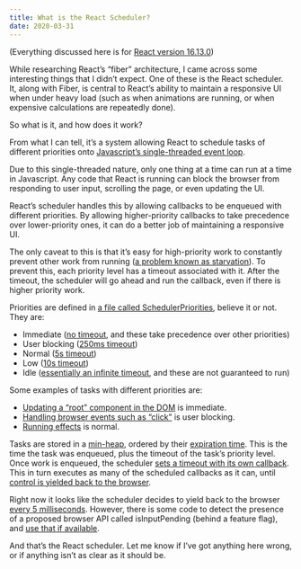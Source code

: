 ```yaml
---
title: What is the React Scheduler?
date: 2020-03-31
---
```


(Everything discussed here is for [React version 16.13.0](https://github.com/facebook/react/releases/tag/v16.13.0))

While researching React’s “fiber” architecture, I came across some interesting things that I didn’t expect. One of these is the React scheduler. It, along with Fiber, is central to React’s ability to maintain a responsive UI when under heavy load (such as when animations are running, or when expensive calculations are repeatedly done).

So what is it, and how does it work?

From what I can tell, it’s a system allowing React to schedule tasks of different priorities onto [Javascript’s single-threaded event loop](https://developer.mozilla.org/en-US/docs/Web/JavaScript/EventLoop).

Due to this single-threaded nature, only one thing at a time can run at a time in Javascript. Any code that React is running can block the browser from responding to user input, scrolling the page, or even updating the UI.

React’s scheduler handles this by allowing callbacks to be enqueued with different priorities. By allowing higher-priority callbacks to take precedence over lower-priority ones, it can do a better job of maintaining a responsive UI.

The only caveat to this is that it’s easy for high-priority work to constantly prevent other work from running ([a problem known as starvation](https://en.wikipedia.org/wiki/Starvation_(computer_science))). To prevent this, each priority level has a timeout associated with it. After the timeout, the scheduler will go ahead and run the callback, even if there is higher priority work.

Priorities are defined in [a file called SchedulerPriorities](https://github.com/facebook/react/blob/730389b9d3865cb6d5c85e94b9b66f96e391718e/packages/scheduler/src/SchedulerPriorities.js#L14-L18), believe it or not. They are:

- Immediate ([no timeout](https://github.com/facebook/react/blob/730389b9d3865cb6d5c85e94b9b66f96e391718e/packages/scheduler/src/Scheduler.js#L54), and these take precedence over other priorities)
- User blocking ([250ms timeout](https://github.com/facebook/react/blob/730389b9d3865cb6d5c85e94b9b66f96e391718e/packages/scheduler/src/Scheduler.js#L56))
- Normal ([5s timeout](https://github.com/facebook/react/blob/730389b9d3865cb6d5c85e94b9b66f96e391718e/packages/scheduler/src/Scheduler.js#L57))
- Low ([10s timeout](https://github.com/facebook/react/blob/730389b9d3865cb6d5c85e94b9b66f96e391718e/packages/scheduler/src/Scheduler.js#L58))
- Idle ([essentially an infinite timeout](https://github.com/facebook/react/blob/730389b9d3865cb6d5c85e94b9b66f96e391718e/packages/scheduler/src/Scheduler.js#L60), and these are not guaranteed to run)

Some examples of tasks with different priorities are:

- [Updating a “root” component in the DOM](https://github.com/facebook/react/blob/730389b9d3865cb6d5c85e94b9b66f96e391718e/packages/react-reconciler/src/ReactFiberWorkLoop.js#L1752-L1755) is immediate.
- [Handling browser events such as “click”](https://github.com/facebook/react/blob/730389b9d3865cb6d5c85e94b9b66f96e391718e/packages/react-dom/src/events/ReactDOMEventListener.js#L298-L307) is user blocking.
- [Running effects](https://github.com/facebook/react/blob/730389b9d3865cb6d5c85e94b9b66f96e391718e/packages/react-reconciler/src/ReactFiberWorkLoop.js#L2242-L2246) is normal.

Tasks are stored in a [min-heap](https://github.com/facebook/react/blob/730389b9d3865cb6d5c85e94b9b66f96e391718e/packages/scheduler/src/SchedulerMinHeap.js), ordered by their [expiration time](https://github.com/facebook/react/blob/730389b9d3865cb6d5c85e94b9b66f96e391718e/packages/scheduler/src/Scheduler.js#L316). This is the time the task was enqueued, plus the timeout of the task’s priority level. Once work is enqueued, the scheduler [sets a timeout with its own callback](https://github.com/facebook/react/blob/730389b9d3865cb6d5c85e94b9b66f96e391718e/packages/scheduler/src/Scheduler.js#L343). This in turn executes as many of the scheduled callbacks as it can, until [control is yielded back to the browser](https://github.com/facebook/react/blob/730389b9d3865cb6d5c85e94b9b66f96e391718e/packages/scheduler/src/Scheduler.js#L174x).

Right now it looks like the scheduler decides to yield back to the browser [every 5 milliseconds](https://github.com/facebook/react/blob/730389b9d3865cb6d5c85e94b9b66f96e391718e/packages/scheduler/src/forks/SchedulerHostConfig.default.js#L162-L166). However, there is some code to detect the presence of a proposed browser API called isInputPending (behind a feature flag), and [use that if available](https://github.com/facebook/react/blob/730389b9d3865cb6d5c85e94b9b66f96e391718e/packages/scheduler/src/forks/SchedulerHostConfig.default.js#L145).

And that’s the React scheduler. Let me know if I’ve got anything here wrong, or if anything isn’t as clear as it should be.

